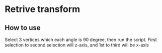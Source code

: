 # Retrive transform

## How to use

Select 3 vertices which each angle is 90 degree, then run the script.
First selection to second selection will z-axis, and 1st to third will be x-axis
